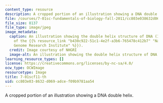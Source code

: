 ```yaml
---
content_type: resource
description: A cropped portion of an illustration showing a DNA double helix.
file: /courses/7-01sc-fundamentals-of-biology-fall-2011/cc803e038632d069adcef09b9781aa54_7-01scf11-th.jpg
file_size: 8137
file_type: image/jpeg
image_metadata:
  caption: An illustration showing the double helix structure of DNA (Image courtesy
    of the {{% resource_link "b430c922-51c1-4e2f-a3b6-765478c412b7" "National Human
    Genome Research Institute" %}}).
  credit: Image courtesy of NHGRI
  image-alt: An illustration showing the double helix structure of DNA
learning_resource_types: []
license: https://creativecommons.org/licenses/by-nc-sa/4.0/
ocw_type: OCWImage
resourcetype: Image
title: 7-01scf11-th
uid: cc803e03-8632-d069-adce-f09b9781aa54
---
```

A cropped portion of an illustration showing a DNA double helix.